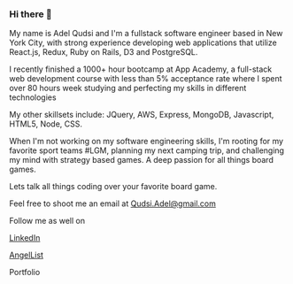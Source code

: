 ### Hi there 👋

My name is Adel Qudsi and I'm a fullstack software engineer based in New York City, with strong experience developing web applications that utilize React.js, Redux, Ruby on Rails, D3 and PostgreSQL.

I recently finished a 1000+ hour bootcamp at App Academy, a full-stack web development course with less than 5% acceptance rate where I spent over 80 hours week studying and perfecting my skills in different technologies

My other skillsets include: JQuery, AWS, Express, MongoDB, Javascript, HTML5, Node, CSS. 

When I'm not working on my software engineering skills, I'm rooting for my favorite sport teams #LGM, planning my next camping trip, and challenging my mind with strategy based games. A deep passion for all things board games.

Lets talk all things coding over your favorite board game.

Feel free to shoot me an email at Qudsi.Adel@gmail.com

Follow me as well on

<a href="https://www.linkedin.com/in/adel-qudsi/">LinkedIn</a>

<a href="https://angel.co/u/adel-qudsi">AngelList</a>

Portfolio

